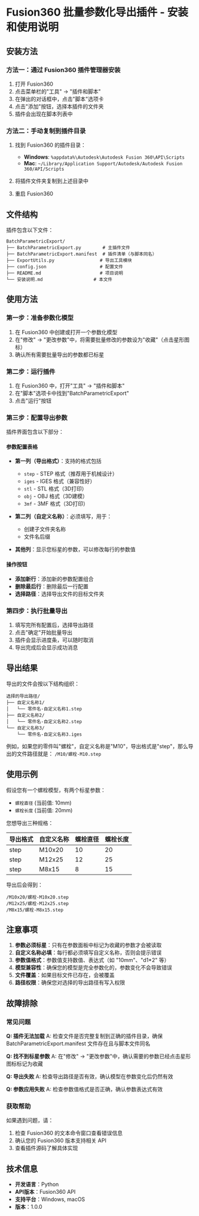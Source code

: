 # Fusion360 批量参数化导出插件 - 安装和使用说明

## 安装方法

### 方法一：通过 Fusion360 插件管理器安装

1. 打开 Fusion360
2. 点击菜单栏的"工具" → "插件和脚本"
3. 在弹出的对话框中，点击"脚本"选项卡
4. 点击"添加"按钮，选择本插件的文件夹
5. 插件会出现在脚本列表中

### 方法二：手动复制到插件目录

1. 找到 Fusion360 的插件目录：
   - **Windows**: `%appdata%\Autodesk\Autodesk Fusion 360\API\Scripts`
   - **Mac**: `~/Library/Application Support/Autodesk/Autodesk Fusion 360/API/Scripts`

2. 将插件文件夹复制到上述目录中

3. 重启 Fusion360

## 文件结构

插件包含以下文件：
```
BatchParametricExport/
├── BatchParametricExport.py        # 主插件文件
├── BatchParametricExport.manifest  # 插件清单（与脚本同名）
├── ExportUtils.py                 # 导出工具模块
├── config.json                    # 配置文件
├── README.md                      # 项目说明
└── 安装说明.md                   # 本文件
```

## 使用方法

### 第一步：准备参数化模型

1. 在 Fusion360 中创建或打开一个参数化模型
2. 在"修改" → "更改参数"中，将需要批量修改的参数设为"收藏"（点击星形图标）
3. 确认所有需要批量导出的参数都已标星

### 第二步：运行插件

1. 在 Fusion360 中，打开"工具" → "插件和脚本"
2. 在"脚本"选项卡中找到"BatchParametricExport"
3. 点击"运行"按钮

### 第三步：配置导出参数

插件界面包含以下部分：

#### 参数配置表格
- **第一列（导出格式）**：支持的格式包括
  - `step` - STEP 格式（推荐用于机械设计）
  - `iges` - IGES 格式（兼容性好）
  - `stl` - STL 格式（3D打印）
  - `obj` - OBJ 格式（3D建模）
  - `3mf` - 3MF 格式（3D打印）

- **第二列（自定义名称）**：必须填写，用于：
  - 创建子文件夹名称
  - 文件名后缀

- **其他列**：显示您标星的参数，可以修改每行的参数值

#### 操作按钮
- **添加新行**：添加新的参数配置组合
- **删除最后行**：删除最后一行配置
- **选择路径**：选择导出文件的目标文件夹

### 第四步：执行批量导出

1. 填写完所有配置后，选择导出路径
2. 点击"确定"开始批量导出
3. 插件会显示进度条，可以随时取消
4. 导出完成后会显示成功消息

## 导出结果

导出的文件会按以下结构组织：

```
选择的导出路径/
├── 自定义名称1/
│   └── 零件名-自定义名称1.step
├── 自定义名称2/
│   └── 零件名-自定义名称2.step
└── 自定义名称3/
    └── 零件名-自定义名称3.iges
```

例如，如果您的零件叫"螺栓"，自定义名称是"M10"，导出格式是"step"，那么导出的文件路径就是：
`/M10/螺栓-M10.step`

## 使用示例

假设您有一个螺栓模型，有两个标星参数：
- `螺栓直径` (当前值: 10mm)
- `螺栓长度` (当前值: 20mm)

您想导出三种规格：

| 导出格式 | 自定义名称 | 螺栓直径 | 螺栓长度 |
|---------|-----------|---------|---------|
| step    | M10x20    | 10      | 20      |
| step    | M12x25    | 12      | 25      |
| step    | M8x15     | 8       | 15      |

导出后会得到：
```
/M10x20/螺栓-M10x20.step
/M12x25/螺栓-M12x25.step
/M8x15/螺栓-M8x15.step
```

## 注意事项

1. **参数必须标星**：只有在参数面板中标记为收藏的参数才会被读取
2. **自定义名称必填**：每行都必须填写自定义名称，否则会提示错误
3. **参数值格式**：参数值支持数值、表达式（如 "10mm"、"d1*2" 等）
4. **模型兼容性**：确保您的模型是完全参数化的，参数变化不会导致错误
5. **文件覆盖**：如果目标文件已存在，会被覆盖
6. **路径权限**：确保您对选择的导出路径有写入权限

## 故障排除

### 常见问题

**Q: 插件无法加载**
A: 检查文件是否完整复制到正确的插件目录，确保 BatchParametricExport.manifest 文件存在且与脚本文件同名

**Q: 找不到标星参数**
A: 在"修改" → "更改参数"中，确认需要的参数已经点击星形图标标记为收藏

**Q: 导出失败**
A: 检查导出路径是否有效，确认模型在参数变化后仍然有效

**Q: 参数应用失败**
A: 检查参数值格式是否正确，确认参数表达式有效

### 获取帮助

如果遇到问题，请：
1. 检查 Fusion360 的文本命令窗口查看错误信息
2. 确认您的 Fusion360 版本支持相关 API
3. 查看插件源码了解具体实现

## 技术信息

- **开发语言**：Python
- **API版本**：Fusion360 API
- **支持平台**：Windows, macOS
- **版本**：1.0.0 